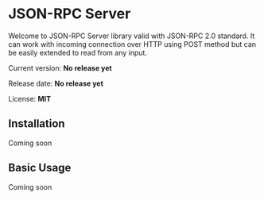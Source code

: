 # JSON-RPC Server

Welcome to JSON-RPC Server library valid with JSON-RPC 2.0 standard. 
It can work with incoming connection over HTTP using POST method but 
can be easily extended to read from any input.

Current version: **No release yet** 

Release date: **No release yet**

License: **MIT**

## Installation

Coming soon

## Basic Usage

Coming soon

